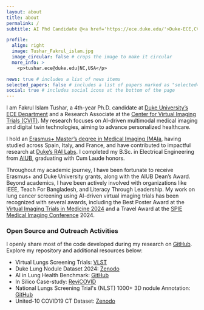 ```yaml
---
layout: about
title: about
permalink: /
subtitle: AI Phd Candidate @<a href='https://ece.duke.edu/'>Duke-ECE,CVIT</a>| Medical Imaging, Synthetic Data & In Silico Trials| <a href='https://maiamaster.udg.edu/'>MAIa</a> Graduate

profile:
  align: right
  image: Tushar_Fakrul_islam.jpg
  image_circular: false # crops the image to make it circular
  more_info: >
    <p>tushar.ece@duke.edu|NC,USA</p>

news: true # includes a list of news items
selected_papers: false # includes a list of papers marked as "selected={true}"
social: true # includes social icons at the bottom of the page
---
```

I am Fakrul Islam Tushar, a 4th-year Ph.D. candidate at [Duke University’s ECE Department](https://ece.duke.edu/)  and a Research Associate at the [Center for Virtual Imaging Trials (CVIT)](https://cvit.duke.edu/). My research focuses on AI-driven multimodal medical imaging and digital twin technologies, aiming to advance personalized healthcare.

I hold an [Erasmus+ Master’s degree in Medical Imaging (MAIa](https://maiamaster.udg.edu/), having studied across Spain, Italy, and France, and have contributed to impactful research at [Duke’s RAI Labs](https://rai.labs.duke.edu/). I completed my B.Sc. in Electrical Engineering from [AIUB](https://www.aiub.edu/), graduating with Cum Laude honors.

Throughout my academic journey, I have been fortunate to receive Erasmus+ and Duke University grants, along with the AIUB Dean’s Award. Beyond academics, I have been actively involved with organizations like IEEE, Teach For Bangladesh, and Literacy Through Leadership. My work on lung cancer screening using AI-driven virtual imaging trials has been recognized with several awards, including the Best Poster Award at the [Virtual Imaging Trials in Medicine 2024](https://vitm.io/) and a Travel Award at the [SPIE Medical Imaging Conference](https://spie.org/conferences-and-exhibitions/medical-imaging) 2024.




### Open Source and Outreach Activities
I openly share most of the code developed during my research on [GitHub](https://github.com/fitushar). Explore my repository and additional resources below:
* Virtual Lungs Screening Trials: [VLST](https://fitushar.github.io/VLST.github.io/)
* Duke Lung Nodule Dataset 2024: [Zenodo](https://zenodo.org/records/10782891)
* AI in Lung Health Benchmark: [GitHub](https://github.com/fitushar/AI-in-Lung-Health-Benchmarking-Detection-and-Diagnostic-Models-Across-Multiple-CT-Scan-Datasets)
* In Silico Case-study: [ReviCOVID](https://fitushar.github.io/ReviCOVID.github.io/)
* National Lungs Screening Trial's (NLST) 1000+ 3D nodule Annotation: [GitHub](https://github.com/fitushar/AI-in-Lung-Health-Benchmarking-Detection-and-Diagnostic-Models-Across-Multiple-CT-Scan-Datasets#nlst)
* United-10 COVID19 CT Dataset: [Zenodo](https://zenodo.org/records/14064172)
